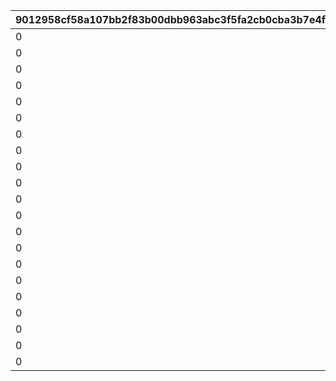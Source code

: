 |9012958cf58a107bb2f83b00dbb963abc3f5fa2cb0cba3b7e4f4b11b30d188a9|cfe45d0f04b84d03a10abb1ce640a4d6f1135eeebc55920bb200770fcca3b206|246b1328f2feeffc99a1506c46d4c9862f210be14571d92511868a7af4976126|0e0f311d34f1f361f16d93269498c65372f04c9226573a060cf13dfdc5ff4ccc|42e026a22455ab42e030abeaedb5ebcd19ee66729a2643191d7c1d549eb9d2f6|
| --- | --- | --- | --- | --- |
|0|3001|1|3|803100201|
|0|3001|2|3|803100202|
|0|3001|3|3|803100203|
|0|3002|1|3|803100204|
|0|3002|2|3|803100205|
|0|3002|3|3|803100206|
|0|3003|1|3|803100207|
|0|3003|2|3|803100208|
|0|3003|3|3|803100209|
|0|3004|1|3|803100210|
|0|3004|2|3|803100211|
|0|3004|3|3|803100212|
|0|3005|1|3|803100213|
|0|3005|2|3|803100214|
|0|3005|3|3|803100215|
|0|3006|1|3|803100216|
|0|3006|2|3|803100217|
|0|3006|3|3|803100218|
|0|3007|1|3|803100219|
|0|3007|2|3|803100220|
|0|3007|3|3|803100221|